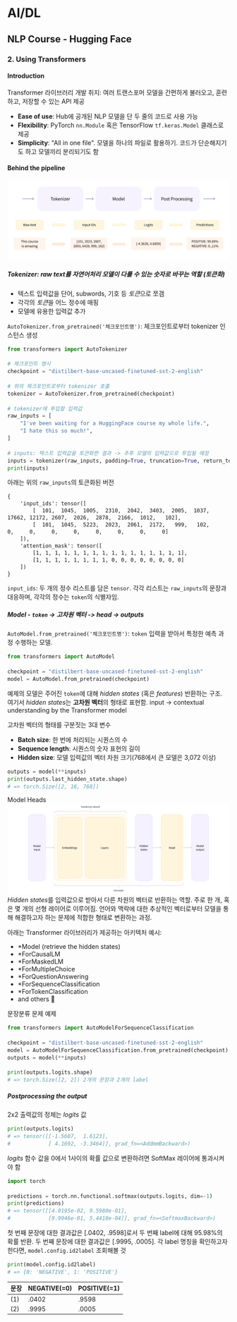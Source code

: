 # AI/DL
## NLP Course - Hugging Face
### 2. Using Transformers
#### Introduction
Transformer 라이브러리 개발 취지: 여러 트랜스포머 모델을 간편하게 불러오고, 훈련하고, 저장할 수 있는 API 제공
- **Ease of use**: Hub에 공개된 NLP 모델을 단 두 줄의 코드로 사용 가능
- **Flexibility**: PyTorch `nn.Module` 혹은 TensorFlow `tf.keras.Model` 클래스로 제공
- **Simplicity**: "All in one file". 모델을 하나의 파일로 활용하기. 코드가 단순해지기도 하고 모델끼리 분리되기도 함
#### Behind the pipeline
![Alt text](../imgs/full_nlp_pipeline.svg "Transformer's original architecture")
##### Tokenizer: raw text를 자연어처리 모델이 다룰 수 있는 숫자로 바꾸는 역할 (토큰화)
- 텍스트 입력값을 단어, subwords, 기호 등 *토큰*으로 쪼갬
- 각각의 *토큰*을 어느 정수에 매핑
- 모델에 유용한 입력값 추가

`AutoTokenizer.from_pretrained('체크포인트명')`: 체크포인트로부터 tokenizer 인스턴스 생성
```python
from transformers import AutoTokenizer

# 체크포인트 명시
checkpoint = "distilbert-base-uncased-finetuned-sst-2-english"

# 위의 체크포인트로부터 tokenizer 호출
tokenizer = AutoTokenizer.from_pretrained(checkpoint)

# tokenizer에 투입할 입력값
raw_inputs = [
    "I've been waiting for a HuggingFace course my whole life.",
    "I hate this so much!",
]

# inputs: 텍스트 입력값을 토큰화한 결과 -> 추후 모델의 입력값으로 투입될 예정
inputs = tokenizer(raw_inputs, padding=True, truncation=True, return_tensors="pt")
print(inputs)
```
아래는 위의 `raw_inputs`의 토큰화된 버전
```
{
    'input_ids': tensor([
        [  101,  1045,  1005,  2310,  2042,  3403,  2005,  1037, 17662, 12172, 2607,  2026,  2878,  2166,  1012,   102],
        [  101,  1045,  5223,  2023,  2061,  2172,   999,   102,     0,     0,     0,     0,     0,     0,     0,     0]
    ]), 
    'attention_mask': tensor([
        [1, 1, 1, 1, 1, 1, 1, 1, 1, 1, 1, 1, 1, 1, 1, 1],
        [1, 1, 1, 1, 1, 1, 1, 1, 0, 0, 0, 0, 0, 0, 0, 0]
    ])
}
```
`input_ids`: 두 개의 정수 리스트를 담은 `tensor`. 각각 리스트는 `raw_inputs`의 문장과 대응하며, 각각의 정수는 `token`의 식별자임.
##### Model - `token` -> 고차원 벡터 -> head -> outputs
`AutoModel.from_pretrained('체크포인트명')`: `token` 입력을 받아서 특정한 예측 과정 수행하는 모델.
```python
from transformers import AutoModel

checkpoint = "distilbert-base-uncased-finetuned-sst-2-english"
model = AutoModel.from_pretrained(checkpoint)
```

예제의 모델은 주어진 `token`에 대해 *hidden states* (혹은 *features*) 반환하는 구조. 여기서 *hidden states*는 **고차원 벡터**의 형태로 표현함. input -> contextual understanding by the Transformer model

고차원 벡터의 형태를 구분짓는 3대 변수
- **Batch size**: 한 번에 처리되는 시퀀스의 수
- **Sequence length**: 시퀀스의 숫자 표현의 길이
- **Hidden size**: 모델 입력값의 벡터 차원 크기(768에서 큰 모델은 3,072 이상)
```python
outputs = model(**inputs)
print(outputs.last_hidden_state.shape)
# => torch.Size([2, 16, 768])
```

Model Heads
![Alt text](../imgs/transformer_and_head.svg "Transformer's original architecture")
*Hidden states*를 입력값으로 받아서 다른 차원의 벡터로 반환하는 역할. 주로 한 개, 혹은 몇 개의 선형 레이어로 이루어짐. 언어와 맥락에 대한 추상적인 벡터로부터 모델을 통해 해결하고자 하는 문제에 적합한 형태로 변환하는 과정. 

아래는 Transformer 라이브러리가 제공하는 아키텍처 예시:
- *Model (retrieve the hidden states)
- *ForCausalLM
- *ForMaskedLM
- *ForMultipleChoice
- *ForQuestionAnswering
- *ForSequenceClassification
- *ForTokenClassification
- and others 🤗

문장분류 문제 예제
```python
from transformers import AutoModelForSequenceClassification

checkpoint = "distilbert-base-uncased-finetuned-sst-2-english"
model = AutoModelForSequenceClassification.from_pretrained(checkpoint)
outputs = model(**inputs)

print(outputs.logits.shape)
# => torch.Size([2, 2]) 2개의 문장과 2개의 label
```
##### Postprocessing the output
2x2 출력값의 정체는 *logits* 값
```python
print(outputs.logits)
# => tensor([[-1.5607,  1.6123],
#            [ 4.1692, -3.3464]], grad_fn=<AddmmBackward>)
```
*logits* 함수 값을 0에서 1사이의 확률 값으로 변환하려면 SoftMax 레이어에 통과시켜야 함
```python
import torch

predictions = torch.nn.functional.softmax(outputs.logits, dim=-1)
print(predictions)
# => tensor([[4.0195e-02, 9.5980e-01],
#            [9.9946e-01, 5.4418e-04]], grad_fn=<SoftmaxBackward>)
```
첫 번째 문장에 대한 결과값은 [.0402, .9598]로서 두 번째 label에 대해 95.98%의 확률 반환. 두 번째 문장에 대한 결과값은 [.9995, .0005]. 각 label 명칭을 확인하고자 한다면, `model.config.id2label` 조회해볼 것
```python
print(model.config.id2label)
# => {0: 'NEGATIVE', 1: 'POSITIVE'}
```

| 문장 | NEGATIVE(=0) | POSITIVE(=1) |
| ------ | ------ | ------ |
| (1) | .0402 | .9598 |
| (2) | .9995 | .0005 |
